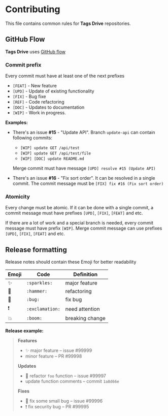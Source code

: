 # Contributing

This file contains common rules for **Tags Drive** repositories.

## GitHub Flow

**Tags Drive** uses [GitHub flow](https://help.github.com/articles/github-flow/)

### Commit prefix

Every commit must have at least one of the next prefixes

- `[FEAT]` - New feature
- `[UPD]` - Update of existing functionality
- `[FIX]` - Bug fixe
- `[REF]` - Code refactoring
- `[DOC]` - Updates to documentation
- `[WIP]` - Work in progress.

**Examples:**

- There's an issue **#15** - "Update API". Branch `update-api` can contain following commits:

  - `[WIP] update GET /api/test`
  - `[WIP] update GET /api/test/file`
  - `[WIP] [DOC] update README.md`

  Merge commit must have message `[UPD] resolve #15 (Update API)`

- There's an issue **#16** - "Fix sort order". It can be resolved in a single commit. The commit message must be `[FIX] fix #16 (Fix sort order)`

### Atomicity

Every change must be atomic. If it can be done with a single commit, a commit message must have prefixes `[UPD]`, `[FIX]`, `[FEAT]` and etc.

If there are a lot of work and a special branch is needed, every commit message must have prefix `[WIP]`. Merge commit message can use prefixes `[UPD]`, `[FIX]`, `[FEAT]` and etc.

## Release formatting

Release notes should contain these Emoji for better readability

| Emoji         | Code            | Definition      |
| ------------- | --------------- | --------------- |
| :sparkles:    | `:sparkles:`    | major feature   |
| :hammer:      | `:hammer:`      | refactoring     |
| :bug:         | `:bug:`         | fix bug         |
| :exclamation: | `:exclamation:` | need attention  |
| :boom:        | `:boom:`        | breaking change |

**Release example:**

> **Features**
>
> - :sparkles: major feature – issue #99999
> - minor feature – PR #99998
>
> **Updates**
>
> - :hammer: refactor `foo` function – issue #99997
> - update function comments – commit `1a8d66e`
>
> **Fixes**
>
> - :bug: fix some small bug – issue #99996
> - :exclamation: fix security bug – PR #99995
